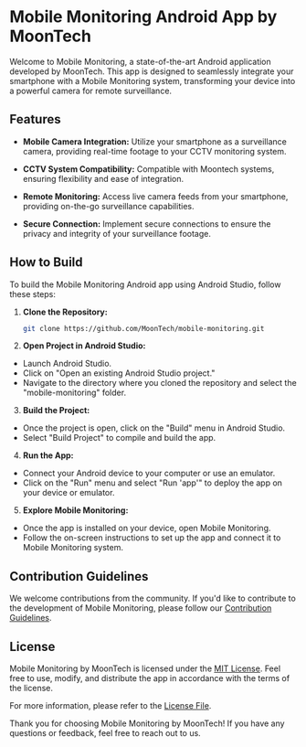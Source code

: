 # Mobile Monitoring Android App by MoonTech

Welcome to Mobile Monitoring, a state-of-the-art Android application developed by MoonTech. This app is designed to seamlessly integrate your smartphone with a Mobile Monitoring system, transforming your device into a powerful camera for remote surveillance.

## Features

- **Mobile Camera Integration:** Utilize your smartphone as a surveillance camera, providing real-time footage to your CCTV monitoring system.
  
- **CCTV System Compatibility:** Compatible with Moontech systems, ensuring flexibility and ease of integration.
  
- **Remote Monitoring:** Access live camera feeds from your smartphone, providing on-the-go surveillance capabilities.
  
- **Secure Connection:** Implement secure connections to ensure the privacy and integrity of your surveillance footage.

## How to Build

To build the Mobile Monitoring Android app using Android Studio, follow these steps:

1. **Clone the Repository:**
   ```bash
   git clone https://github.com/MoonTech/mobile-monitoring.git
2. **Open Project in Android Studio:**
- Launch Android Studio.
- Click on "Open an existing Android Studio project."
- Navigate to the directory where you cloned the repository and select the "mobile-monitoring" folder.

3. **Build the Project:**
- Once the project is open, click on the "Build" menu in Android Studio.
- Select "Build Project" to compile and build the app.

4. **Run the App:**
- Connect your Android device to your computer or use an emulator.
- Click on the "Run" menu and select "Run 'app'" to deploy the app on your device or emulator.

5. **Explore Mobile Monitoring:**
- Once the app is installed on your device, open Mobile Monitoring.
- Follow the on-screen instructions to set up the app and connect it to Mobile Monitoring system.

## Contribution Guidelines

We welcome contributions from the community. If you'd like to contribute to the development of Mobile Monitoring, please follow our [Contribution Guidelines](CONTRIBUTING.md).

## License

Mobile Monitoring by MoonTech is licensed under the [MIT License](LICENSE). Feel free to use, modify, and distribute the app in accordance with the terms of the license.

For more information, please refer to the [License File](LICENSE).

Thank you for choosing Mobile Monitoring by MoonTech! If you have any questions or feedback, feel free to reach out to us.
